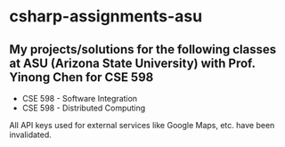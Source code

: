 # csharp-assignments-asu
## My projects/solutions for the following classes at ASU (Arizona State University) with Prof. Yinong Chen for CSE 598
- CSE 598 - Software Integration
- CSE 598 - Distributed Computing

All API keys used for external services like Google Maps, etc. have been invalidated.

